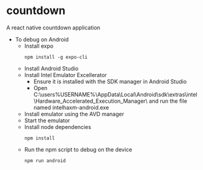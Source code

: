 # countdown
A react native countdown application
* To debug on Android
  * Install expo
    ```
    npm install -g expo-cli
    ```
  * Install Android Studio
  * Install Intel Emulator Excellerator
    * Ensure it is installed with the SDK manager in Android Studio
    * Open C:\users\%USERNAME%\AppData\Local\Android\sdk\extras\intel\Hardware_Accelerated_Execution_Manager\ and run the file named intelhaxm-android.exe
  * Install emulator using the AVD manager
  * Start the emulator
  * Install node dependencies
    ```
    npm install
    ```
  * Run the npm script to debug on the device
    ```
    npm run android
    ```
